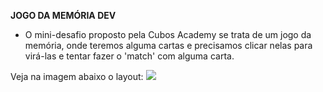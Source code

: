 <b> JOGO DA MEMÓRIA DEV </b>

- O mini-desafio proposto pela Cubos Academy se trata de um jogo da memória, onde teremos alguma cartas e precisamos clicar nelas para virá-las e tentar fazer o 'match' com alguma carta.


Veja na imagem abaixo o layout:
![](https://i.imgur.com/wWQgq7Z.png)



